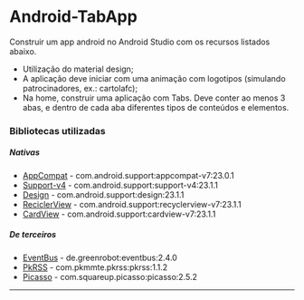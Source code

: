 # Android-TabApp
Construir um app android no Android Studio com os recursos listados abaixo.

* Utilização do material design;
* A aplicação deve iniciar com uma animação com logotipos (simulando patrocinadores, ex.: cartolafc);
* Na home, construir uma aplicação com Tabs. Deve conter ao menos 3 abas, e dentro de cada aba diferentes tipos de conteúdos e elementos.

### Bibliotecas utilizadas
##### Nativas
* [AppCompat] - com.android.support:appcompat-v7:23.0.1
* [Support-v4] - com.android.support:support-v4:23.1.1
* [Design] - com.android.support:design:23.1.1
* [ReciclerView] - com.android.support:recyclerview-v7:23.1.1
* [CardView] - com.android.support:cardview-v7:23.1.1

##### De terceiros
* [EventBus] - de.greenrobot:eventbus:2.4.0
* [PkRSS] - com.pkmmte.pkrss:pkrss:1.1.2
* [Picasso] - com.squareup.picasso:picasso:2.5.2



---
[AppCompat]:https://developer.android.com/tools/support-library/features.html
[Support-v4]:http://developer.android.com/intl/pt-br/tools/support-library/index.html
[Design]:http://android-developers.blogspot.com.br/2015/05/android-design-support-library.html
[ReciclerView]:https://developer.android.com/training/material/lists-cards.html
[CardView]:http://developer.android.com/intl/pt-br/training/material/lists-cards.html
[EventBus]:https://github.com/greenrobot/EventBus
[PkRSS]:https://github.com/Pkmmte/PkRSS
[Picasso]:http://square.github.io/picasso

